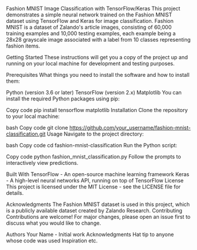 Fashion MNIST Image Classification with TensorFlow/Keras
This project demonstrates a simple neural network trained on the Fashion MNIST dataset using TensorFlow and Keras for image classification. Fashion MNIST is a dataset of Zalando's article images, consisting of 60,000 training examples and 10,000 testing examples, each example being a 28x28 grayscale image associated with a label from 10 classes representing fashion items.

Getting Started
These instructions will get you a copy of the project up and running on your local machine for development and testing purposes.

Prerequisites
What things you need to install the software and how to install them:

Python (version 3.6 or later)
TensorFlow (version 2.x)
Matplotlib
You can install the required Python packages using pip:

Copy code
pip install tensorflow matplotlib
Installation
Clone the repository to your local machine:

bash
Copy code
git clone https://github.com/your_username/fashion-mnist-classification.git
Usage
Navigate to the project directory:

bash
Copy code
cd fashion-mnist-classification
Run the Python script:

Copy code
python fashion_mnist_classification.py
Follow the prompts to interactively view predictions.

Built With
TensorFlow - An open-source machine learning framework
Keras - A high-level neural networks API, running on top of TensorFlow
License
This project is licensed under the MIT License - see the LICENSE file for details.

Acknowledgments
The Fashion MNIST dataset is used in this project, which is a publicly available dataset created by Zalando Research.
Contributing
Contributions are welcome! For major changes, please open an issue first to discuss what you would like to change.

Authors
Your Name - Initial work
Acknowledgments
Hat tip to anyone whose code was used
Inspiration
etc.
